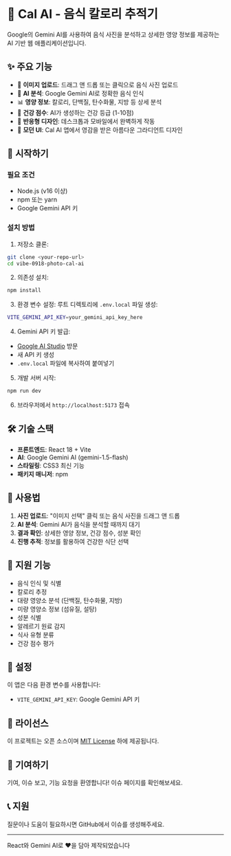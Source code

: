# 🍎 Cal AI - 음식 칼로리 추적기

Google의 Gemini AI를 사용하여 음식 사진을 분석하고 상세한 영양 정보를 제공하는 AI 기반 웹 애플리케이션입니다.

## ✨ 주요 기능

- 📸 **이미지 업로드**: 드래그 앤 드롭 또는 클릭으로 음식 사진 업로드
- 🤖 **AI 분석**: Google Gemini AI로 정확한 음식 인식
- 📊 **영양 정보**: 칼로리, 단백질, 탄수화물, 지방 등 상세 분석
- 🏥 **건강 점수**: AI가 생성하는 건강 등급 (1-10점)
- 📱 **반응형 디자인**: 데스크톱과 모바일에서 완벽하게 작동
- 🎨 **모던 UI**: Cal AI 앱에서 영감을 받은 아름다운 그라디언트 디자인

## 🚀 시작하기

### 필요 조건

- Node.js (v16 이상)
- npm 또는 yarn
- Google Gemini API 키

### 설치 방법

1. 저장소 클론:
```bash
git clone <your-repo-url>
cd vibe-0918-photo-cal-ai
```

2. 의존성 설치:
```bash
npm install
```

3. 환경 변수 설정:
루트 디렉토리에 `.env.local` 파일 생성:
```bash
VITE_GEMINI_API_KEY=your_gemini_api_key_here
```

4. Gemini API 키 발급:
- [Google AI Studio](https://aistudio.google.com/app/apikey) 방문
- 새 API 키 생성
- `.env.local` 파일에 복사하여 붙여넣기

5. 개발 서버 시작:
```bash
npm run dev
```

6. 브라우저에서 `http://localhost:5173` 접속

## 🛠️ 기술 스택

- **프론트엔드**: React 18 + Vite
- **AI**: Google Gemini AI (gemini-1.5-flash)
- **스타일링**: CSS3 최신 기능
- **패키지 매니저**: npm

## 📱 사용법

1. **사진 업로드**: "이미지 선택" 클릭 또는 음식 사진을 드래그 앤 드롭
2. **AI 분석**: Gemini AI가 음식을 분석할 때까지 대기
3. **결과 확인**: 상세한 영양 정보, 건강 점수, 성분 확인
4. **진행 추적**: 정보를 활용하여 건강한 식단 선택

## 🎯 지원 기능

- 음식 인식 및 식별
- 칼로리 추정
- 대량 영양소 분석 (단백질, 탄수화물, 지방)
- 미량 영양소 정보 (섬유질, 설탕)
- 성분 식별
- 알레르기 원료 감지
- 식사 유형 분류
- 건강 점수 평가

## 🔧 설정

이 앱은 다음 환경 변수를 사용합니다:

- `VITE_GEMINI_API_KEY`: Google Gemini API 키

## 📄 라이선스

이 프로젝트는 오픈 소스이며 [MIT License](LICENSE) 하에 제공됩니다.

## 🤝 기여하기

기여, 이슈 보고, 기능 요청을 환영합니다! 이슈 페이지를 확인해보세요.

## 📞 지원

질문이나 도움이 필요하시면 GitHub에서 이슈를 생성해주세요.

---

React와 Gemini AI로 ❤️을 담아 제작되었습니다